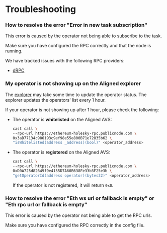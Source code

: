 # Troubleshooting

### How to resolve the error "Error in new task subscription"

This error is caused by the operator not being able to subscribe to the task.

Make sure you have configured the RPC correctly and that the node is running.

We have tracked issues with the following RPC providers:

- [dRPC](https://drpc.org/)

### My operator is not showing up on the Aligned explorer

The [explorer](https://explorer.alignedlayer.com/) may take some time to update the operator status. The explorer updates the operators' list every 1 hour.

If your operator is not showing up after 1 hour, please check the following:

- The operator is **whitelisted** on the Aligned AVS:

    ```bash
    cast call \
    --rpc-url https://ethereum-holesky-rpc.publicnode.com \
    0x3aD77134c986193c9ef98e55e800B71e72835b62 \
    "isWhitelisted(address _address)(bool)" <operator_address>
    ```

- The operator is **registered** on the Aligned AVS:
    
    ```bash
    cast call \
    --rpc-url https://ethereum-holesky-rpc.publicnode.com \
    0xD0A725d82649f9e4155D7A60B638Fe33b3F25e3b \
    "getOperatorId(address operator)(bytes32)" <operator_address>
    ```
  
    If the operator is not registered, it will return `0x0`.

### How to resolve the error "Eth ws url or fallback is empty" or "Eth rpc url or fallback is empty"

This error is caused by the operator not being able to get the RPC urls.

Make sure you have configured the RPC correctly in the config file.
